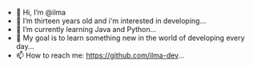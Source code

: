 - 👋 Hi, I’m @ilma
- 👀 I’m thirteen years old and i'm interested in developing...
- 🌱 I’m currently learning Java and Python...
- 💞️ My goal is to learn something new in the world of developing every day...
- 📫 How to reach me: https://github.com/ilma-dev...

<!---
ilma-dev/ilma-dev is a ✨ special ✨ repository because its `README.md` (this file) appears on your GitHub profile.
You can click the Preview link to take a look at your changes.
--->

